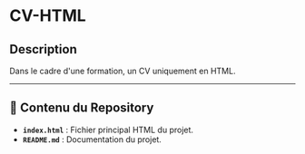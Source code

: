 # CV-HTML

## Description
Dans le cadre d'une formation, un CV uniquement en HTML.

---

## 🔧 Contenu du Repository

- **`index.html`** : Fichier principal HTML du projet.
- **`README.md`** : Documentation du projet.